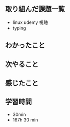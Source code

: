## 取り組んだ課題一覧
- linux udemy 視聴
- typing

## わかったこと

## 次やること

## 感じたこと

## 学習時間
- 30min
- 167h 30 min

